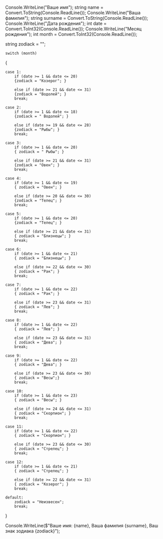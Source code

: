 Console.WriteLine("Ваше имя");
string name = Convert.ToString(Console.ReadLine());
Console.WriteLine("Ваша фамилия");
string surname = Convert.ToString(Console.ReadLine());
Console.WriteLine("Дата рождения");
int date = Convert.ToInt32(Console.ReadLine());
Console.WriteLine("Месяц рождения");
int month = Convert.ToInt32(Console.ReadLine());

string zodiack = "";

    switch (month)
{

    case 1:
        if (date >= 1 && date <= 20)
        {zodiack = "Козерог"; }

        else if (date >= 21 && date <= 31)
        {zodiack = "Водолей"; }
        break;

    case 2:
        if (date >= 1 && date <= 18)
        {zodiack = " Водолей"; }

        else if (date >= 19 && date <= 28)
        {zodiack = "Рыбы"; }
        break;

    case 3:
        if (date >= 1 && date <= 20)
        { zodiack = " Рыбы"; }

        else if (date >= 21 && date <= 31)
        {zodiack = "Овен"; }
        break;

    case 4:
        if (date >= 1 && date <= 19)
        { zodiack = "Овен"; }

        else if (date >= 20 && date <= 30)
        {zodiack = "Телец"; }
        break;

    case 5:
        if (date >= 1 && date <= 20)
        {zodiack = "Телец"; }

        else if (date >= 21 && date <= 31)
        { zodiack = "Близнецы"; }
        break;

    case 6:
        if (date >= 1 && date <= 21)
        { zodiack = "Близнецы"; }

        else if (date >= 22 && date <= 30)
        { zodiack = "Рак"; }
        break;

    case 7:
        if (date >= 1 && date <= 22)
        { zodiack = "Рак"; }

        else if (date >= 23 && date <= 31)
        { zodiack = "Лев"; }
        break;

    case 8:
        if (date >= 1 && date <= 22)
        { zodiack = "Лев"; }

        else if (date >= 23 && date <= 31)
        { zodiack = "Дева"; }
        break;

    case 9:
        if (date >= 1 && date <= 22)
        { zodiack = "Дева"; }

        else if (date >= 23 && date <= 30)
        { zodiack = "Весы";}
        break;

    case 10:
        if (date >= 1 && date <= 23)
        { zodiack = "Весы"; }
        
        else if (date >= 24 && date <= 31)
        { zodiack = "Скорпион"; }
        break;

    case 11:
        if (date >= 1 && date <= 22)
        { zodiack = "Скорпион"; }

        else if (date >= 23 && date <= 30)
        { zodiack = "Стрелец"; }
        break;

    case 12:
        if (date >= 1 && date <= 21)
        { zodiack = "Стрелец"; }

        else if (date >= 22 && date <= 31)
        { zodiack = "Козерог"; }
        break;

    default:
        zodiack = "Неизвесен";
        break;

}

Console.WriteLine($"Ваше имя: {name}, Ваша фамилия {surname}, Ваш знак зодиака {zodiack}");
